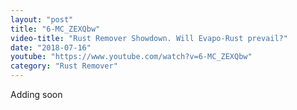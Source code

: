 ```yaml
---
layout: "post"
title: "6-MC_ZEXQbw"
video-title: "Rust Remover Showdown. Will Evapo-Rust prevail?"
date: "2018-07-16"
youtube: "https://www.youtube.com/watch?v=6-MC_ZEXQbw"
category: "Rust Remover"
---
```

<div class="space-y-1"><p class="text-gray-400">Adding soon</p></div>